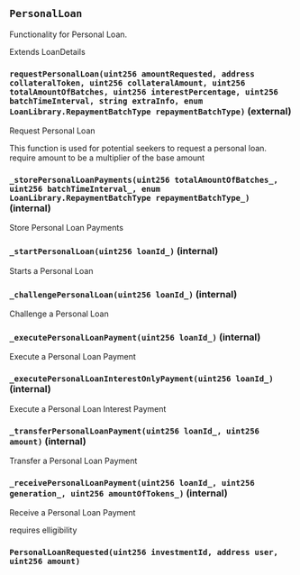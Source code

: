 ## `PersonalLoan`

Functionality for Personal Loan.


Extends LoanDetails


### `requestPersonalLoan(uint256 amountRequested, address collateralToken, uint256 collateralAmount, uint256 totalAmountOfBatches, uint256 interestPercentage, uint256 batchTimeInterval, string extraInfo, enum LoanLibrary.RepaymentBatchType repaymentBatchType)` (external)

Request Personal Loan


This function is used for potential seekers to request a personal loan.
require amount to be a multiplier of the base amount


### `_storePersonalLoanPayments(uint256 totalAmountOfBatches_, uint256 batchTimeInterval_, enum LoanLibrary.RepaymentBatchType repaymentBatchType_)` (internal)

Store Personal Loan Payments




### `_startPersonalLoan(uint256 loanId_)` (internal)

Starts a Personal Loan




### `_challengePersonalLoan(uint256 loanId_)` (internal)

Challenge a Personal Loan




### `_executePersonalLoanPayment(uint256 loanId_)` (internal)

Execute a Personal Loan Payment




### `_executePersonalLoanInterestOnlyPayment(uint256 loanId_)` (internal)

Execute a Personal Loan Interest Payment




### `_transferPersonalLoanPayment(uint256 loanId_, uint256 amount)` (internal)

Transfer a Personal Loan Payment




### `_receivePersonalLoanPayment(uint256 loanId_, uint256 generation_, uint256 amountOfTokens_)` (internal)

Receive a Personal Loan Payment


requires elligibility



### `PersonalLoanRequested(uint256 investmentId, address user, uint256 amount)`





